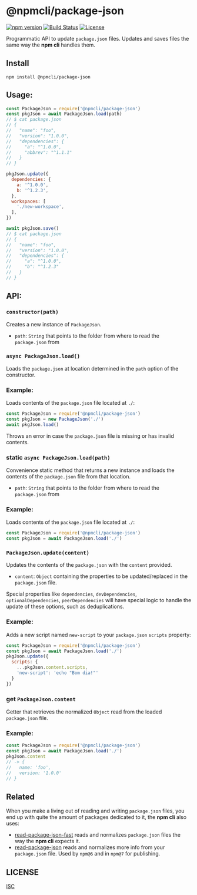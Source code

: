 # @npmcli/package-json

[![npm version](https://img.shields.io/npm/v/@npmcli/package-json)](https://www.npmjs.com/package/@npmcli/package-json)
[![Build Status](https://img.shields.io/github/workflow/status/npm/package-json/node-ci)](https://github.com/npm/package-json)
[![License](https://img.shields.io/github/license/npm/package-json)](https://github.com/npm/package-json/blob/master/LICENSE)

Programmatic API to update `package.json` files. Updates and saves files the
same way the **npm cli** handles them.

## Install

`npm install @npmcli/package-json`

## Usage:

```js
const PackageJson = require('@npmcli/package-json')
const pkgJson = await PackageJson.load(path)
// $ cat package.json
// {
//   "name": "foo",
//   "version": "1.0.0",
//   "dependencies": {
//     "a": "^1.0.0",
//     "abbrev": "^1.1.1"
//   }
// }

pkgJson.update({
  dependencies: {
    a: '^1.0.0',
    b: '^1.2.3',
  },
  workspaces: [
    './new-workspace',
  ],
})

await pkgJson.save()
// $ cat package.json
// {
//   "name": "foo",
//   "version": "1.0.0",
//   "dependencies": {
//     "a": "^1.0.0",
//     "b": "^1.2.3"
//   }
// }
```

## API:

### `constructor(path)`

Creates a new instance of `PackageJson`.

- `path`: `String` that points to the folder from where to read the
`package.json` from

### `async PackageJson.load()`

Loads the `package.json` at location determined in the `path` option of
the constructor.

### Example:

Loads contents of the `package.json` file located at `./`:

```js
const PackageJson = require('@npmcli/package-json')
const pkgJson = new PackageJson('./')
await pkgJson.load()
```

Throws an error in case the `package.json` file is missing or has invalid
contents.

### **static** `async PackageJson.load(path)`

Convenience static method that returns a new instance and loads the contents of
the `package.json` file from that location.

- `path`: `String` that points to the folder from where to read the
`package.json` from

### Example:

Loads contents of the `package.json` file located at `./`:

```js
const PackageJson = require('@npmcli/package-json')
const pkgJson = await PackageJson.load('./')
```

### `PackageJson.update(content)`

Updates the contents of the `package.json` with the `content` provided.

- `content`: `Object` containing the properties to be updated/replaced in the
`package.json` file.

Special properties like `dependencies`, `devDependencies`,
`optionalDependencies`, `peerDependencies` will have special logic to handle
the update of these options, such as deduplications.

### Example:

Adds a new script named `new-script` to your `package.json` `scripts` property:

```js
const PackageJson = require('@npmcli/package-json')
const pkgJson = await PackageJson.load('./')
pkgJson.update({
  scripts: {
    ...pkgJson.content.scripts,
    'new-script': 'echo "Bom dia!"'
  }
})
```

### **get** `PackageJson.content`

Getter that retrieves the normalized `Object` read from the loaded
`package.json` file.

### Example:

```js
const PackageJson = require('@npmcli/package-json')
const pkgJson = await PackageJson.load('./')
pkgJson.content
// -> {
//   name: 'foo',
//   version: '1.0.0'
// }
```

## Related

When you make a living out of reading and writing `package.json` files, you end
up with quite the amount of packages dedicated to it, the **npm cli** also
uses:

- [read-package-json-fast](https://github.com/npm/read-package-json-fast) reads
and normalizes `package.json` files the way the **npm cli** expects it.
- [read-package-json](https://github.com/npm/read-package-json) reads and
normalizes more info from your `package.json` file. Used by `npm@6` and in
`npm@7` for publishing.

## LICENSE

[ISC](./LICENSE)

